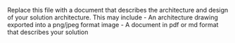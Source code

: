 Replace this file with a document that describes the architecture and design of your solution architecture. This may include
    - An architecture drawing exported into a png/jpeg format image
    - A document in pdf or md format that describes your solution

